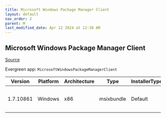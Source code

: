 ```yaml
---
title: Microsoft Windows Package Manager Client
layout: default
nav_order: 2
parent: M
last_modified_date: Apr 12 2024 at 12:30 AM
---
```


## Microsoft Windows Package Manager Client

[Source](https://docs.microsoft.com/en-us/windows/package-manager/)

Evergreen app: `MicrosoftWindowsPackageManagerClient`

| Version   | Platform | Architecture | Type       | InstallerType | Date       | Size      | URI                                                                                                                                                                                                                                                        |
| --------- | -------- | ------------ | ---------- | ------------- | ---------- | --------- | ---------------------------------------------------------------------------------------------------------------------------------------------------------------------------------------------------------------------------------------------------------- |
| 1.7.10861 | Windows  | x86          | msixbundle | Default       | 03/25/2024 | 258189720 | [https://github.com/microsoft/winget-cli/releases/download/v1.7.10861/Microsoft.DesktopAppInstaller_8wekyb3d8bbwe.msixbundle](https://github.com/microsoft/winget-cli/releases/download/v1.7.10861/Microsoft.DesktopAppInstaller_8wekyb3d8bbwe.msixbundle) |
